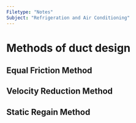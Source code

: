 ```yaml
---
Filetype: "Notes"
Subject: "Refrigeration and Air Conditioning"
---
```


# Methods of duct design
## Equal Friction Method
## Velocity Reduction Method
## Static Regain Method

